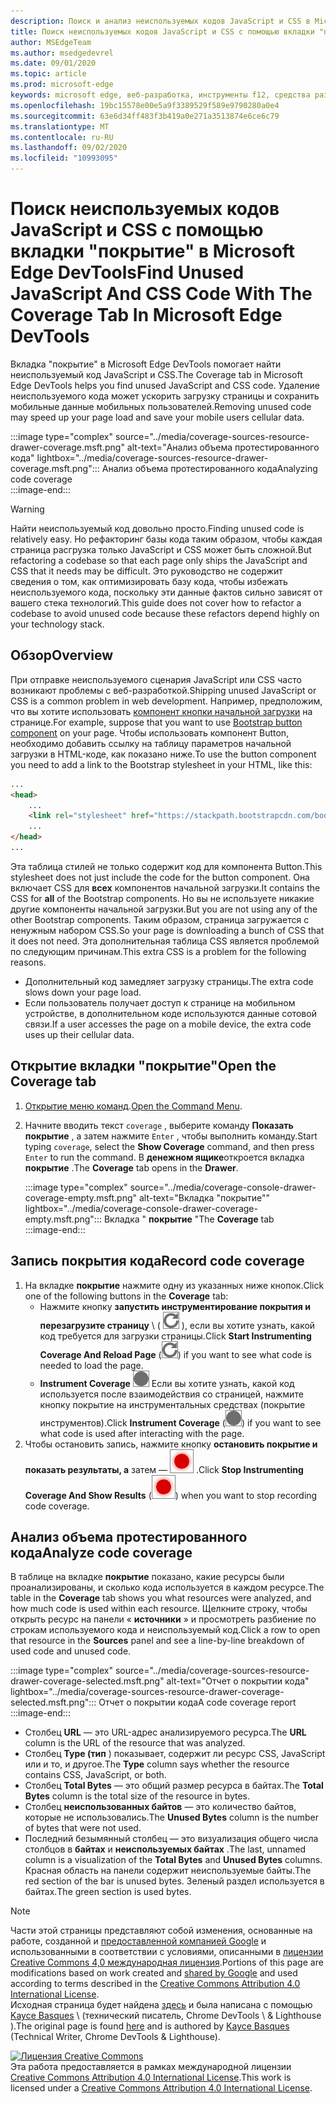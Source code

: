 ```yaml
---
description: Поиск и анализ неиспользуемых кодов JavaScript и CSS в Microsoft Edge DevTools.
title: Поиск неиспользуемых кодов JavaScript и CSS с помощью вкладки "покрытие" в Microsoft Edge DevTools
author: MSEdgeTeam
ms.author: msedgedevrel
ms.date: 09/01/2020
ms.topic: article
ms.prod: microsoft-edge
keywords: microsoft edge, веб-разработка, инструменты f12, средства разработчика
ms.openlocfilehash: 19bc15578e00e5a9f3389529f589e9790280a0e4
ms.sourcegitcommit: 63e6d34ff483f3b419a0e271a3513874e6ce6c79
ms.translationtype: MT
ms.contentlocale: ru-RU
ms.lasthandoff: 09/02/2020
ms.locfileid: "10993095"
---
```

<!-- Copyright Kayce Basques 

   Licensed under the Apache License, Version 2.0 (the "License");
   you may not use this file except in compliance with the License.
   You may obtain a copy of the License at

       https://www.apache.org/licenses/LICENSE-2.0

   Unless required by applicable law or agreed to in writing, software
   distributed under the License is distributed on an "AS IS" BASIS,
   WITHOUT WARRANTIES OR CONDITIONS OF ANY KIND, either express or implied.
   See the License for the specific language governing permissions and
   limitations under the License.  -->





# <span data-ttu-id="2276c-104">Поиск неиспользуемых кодов JavaScript и CSS с помощью вкладки "покрытие" в Microsoft Edge DevTools</span><span class="sxs-lookup"><span data-stu-id="2276c-104">Find Unused JavaScript And CSS Code With The Coverage Tab In Microsoft Edge DevTools</span></span>   



<span data-ttu-id="2276c-105">Вкладка "покрытие" в Microsoft Edge DevTools помогает найти неиспользуемый код JavaScript и CSS.</span><span class="sxs-lookup"><span data-stu-id="2276c-105">The Coverage tab in Microsoft Edge DevTools helps you find unused JavaScript and CSS code.</span></span>  <span data-ttu-id="2276c-106">Удаление неиспользуемого кода может ускорить загрузку страницы и сохранить мобильные данные мобильных пользователей.</span><span class="sxs-lookup"><span data-stu-id="2276c-106">Removing unused code may speed up your page load and save your mobile users cellular data.</span></span>  

:::image type="complex" source="../media/coverage-sources-resource-drawer-coverage.msft.png" alt-text="Анализ объема протестированного кода" lightbox="../media/coverage-sources-resource-drawer-coverage.msft.png":::
   <span data-ttu-id="2276c-108">Анализ объема протестированного кода</span><span class="sxs-lookup"><span data-stu-id="2276c-108">Analyzing code coverage</span></span>  
:::image-end:::  

> [!WARNING]
> <span data-ttu-id="2276c-109">Найти неиспользуемый код довольно просто.</span><span class="sxs-lookup"><span data-stu-id="2276c-109">Finding unused code is relatively easy.</span></span>  <span data-ttu-id="2276c-110">Но рефакторинг базы кода таким образом, чтобы каждая страница расгрузка только JavaScript и CSS может быть сложной.</span><span class="sxs-lookup"><span data-stu-id="2276c-110">But refactoring a codebase so that each page only ships the JavaScript and CSS that it needs may be difficult.</span></span>  <span data-ttu-id="2276c-111">Это руководство не содержит сведения о том, как оптимизировать базу кода, чтобы избежать неиспользуемого кода, поскольку эти данные фактов сильно зависят от вашего стека технологий.</span><span class="sxs-lookup"><span data-stu-id="2276c-111">This guide does not cover how to refactor a codebase to avoid unused code because these refactors depend highly on your technology stack.</span></span>  

## <span data-ttu-id="2276c-112">Обзор</span><span class="sxs-lookup"><span data-stu-id="2276c-112">Overview</span></span>   

<span data-ttu-id="2276c-113">При отправке неиспользуемого сценария JavaScript или CSS часто возникают проблемы с веб-разработкой.</span><span class="sxs-lookup"><span data-stu-id="2276c-113">Shipping unused JavaScript or CSS is a common problem in web development.</span></span>  <span data-ttu-id="2276c-114">Например, предположим, что вы хотите использовать [компонент кнопки начальной загрузки][BootstrapButtons] на странице.</span><span class="sxs-lookup"><span data-stu-id="2276c-114">For example, suppose that you want to use [Bootstrap button component][BootstrapButtons] on your page.</span></span>  <span data-ttu-id="2276c-115">Чтобы использовать компонент Button, необходимо добавить ссылку на таблицу параметров начальной загрузки в HTML-коде, как показано ниже.</span><span class="sxs-lookup"><span data-stu-id="2276c-115">To use the button component you need to add a link to the Bootstrap stylesheet in your HTML, like this:</span></span>  

```html
...
<head>
    ...
    <link rel="stylesheet" href="https://stackpath.bootstrapcdn.com/bootstrap/4.3.1/css/bootstrap.min.css" integrity="sha384-ggOyR0iXCbMQv3Xipma34MD+dH/1fQ784/j6cY/iJTQUOhcWr7x9JvoRxT2MZw1T" crossorigin="anonymous">
    ...
</head>
...
```  

<span data-ttu-id="2276c-116">Эта таблица стилей не только содержит код для компонента Button.</span><span class="sxs-lookup"><span data-stu-id="2276c-116">This stylesheet does not just include the code for the button component.</span></span>  <span data-ttu-id="2276c-117">Она включает CSS для **всех** компонентов начальной загрузки.</span><span class="sxs-lookup"><span data-stu-id="2276c-117">It contains the CSS for **all** of the Bootstrap components.</span></span>  <span data-ttu-id="2276c-118">Но вы не используете никакие другие компоненты начальной загрузки.</span><span class="sxs-lookup"><span data-stu-id="2276c-118">But you are not using any of the other Bootstrap components.</span></span>  <span data-ttu-id="2276c-119">Таким образом, страница загружается с ненужным набором CSS.</span><span class="sxs-lookup"><span data-stu-id="2276c-119">So your page is downloading a bunch of CSS that it does not need.</span></span>  <span data-ttu-id="2276c-120">Эта дополнительная таблица CSS является проблемой по следующим причинам.</span><span class="sxs-lookup"><span data-stu-id="2276c-120">This extra CSS is a problem for the following reasons.</span></span>  

*   <span data-ttu-id="2276c-121">Дополнительный код замедляет загрузку страницы.</span><span class="sxs-lookup"><span data-stu-id="2276c-121">The extra code slows down your page load.</span></span>  <!--See [Render-Blocking CSS][render].  -->  
*   <span data-ttu-id="2276c-122">Если пользователь получает доступ к странице на мобильном устройстве, в дополнительном коде используются данные сотовой связи.</span><span class="sxs-lookup"><span data-stu-id="2276c-122">If a user accesses the page on a mobile device, the extra code uses up their cellular data.</span></span>  
    
<!--[render]: /web/fundamentals/performance/critical-rendering-path/render-blocking-css  -->  

## <span data-ttu-id="2276c-123">Открытие вкладки "покрытие"</span><span class="sxs-lookup"><span data-stu-id="2276c-123">Open the Coverage tab</span></span>   

1.  <span data-ttu-id="2276c-124">[Открытие меню команд][DevToolsCommandMenu].</span><span class="sxs-lookup"><span data-stu-id="2276c-124">[Open the Command Menu][DevToolsCommandMenu].</span></span>  
1.  <span data-ttu-id="2276c-125">Начните вводить текст `coverage` , выберите команду **Показать покрытие** , а затем нажмите `Enter` , чтобы выполнить команду.</span><span class="sxs-lookup"><span data-stu-id="2276c-125">Start typing `coverage`, select the **Show Coverage** command, and then press `Enter` to run the command.</span></span>  <span data-ttu-id="2276c-126">В **денежном ящике**откроется вкладка **покрытие** .</span><span class="sxs-lookup"><span data-stu-id="2276c-126">The **Coverage** tab opens in the **Drawer**.</span></span>  

    :::image type="complex" source="../media/coverage-console-drawer-coverage-empty.msft.png" alt-text="Вкладка "покрытие"" lightbox="../media/coverage-console-drawer-coverage-empty.msft.png":::
       <span data-ttu-id="2276c-128">Вкладка " **покрытие** "</span><span class="sxs-lookup"><span data-stu-id="2276c-128">The **Coverage** tab</span></span>  
    :::image-end:::  
    
## <span data-ttu-id="2276c-129">Запись покрытия кода</span><span class="sxs-lookup"><span data-stu-id="2276c-129">Record code coverage</span></span>   

1.  <span data-ttu-id="2276c-130">На вкладке **покрытие** нажмите одну из указанных ниже кнопок.</span><span class="sxs-lookup"><span data-stu-id="2276c-130">Click one of the following buttons in the **Coverage** tab:</span></span>  
    *   <span data-ttu-id="2276c-131">Нажмите кнопку **запустить инструментирование покрытия и перезагрузите страницу** \ ( ![ Запуск инструментированного покрытия и перезагрузка страницы ][ImageReloadIcon] \), если вы хотите узнать, какой код требуется для загрузки страницы.</span><span class="sxs-lookup"><span data-stu-id="2276c-131">Click **Start Instrumenting Coverage And Reload Page** \(![Start Instrumenting Coverage And Reload Page][ImageReloadIcon]\) if you want to see what code is needed to load the page.</span></span>  
    *   <span data-ttu-id="2276c-132">**Instrument Coverage** ![ ][ImageRecordIcon] Если вы хотите узнать, какой код используется после взаимодействия со страницей, нажмите кнопку покрытие на инструментальных средствах (покрытие инструментов).</span><span class="sxs-lookup"><span data-stu-id="2276c-132">Click **Instrument Coverage** \(![Instrument Coverage][ImageRecordIcon]\) if you want to see what code is used after interacting with the page.</span></span>  
1.  <span data-ttu-id="2276c-133">Чтобы остановить запись, нажмите кнопку **остановить покрытие и показать результаты, а** затем — ![ остановить покрытие инструментирования и показать результаты ][ImageStopIcon] .</span><span class="sxs-lookup"><span data-stu-id="2276c-133">Click **Stop Instrumenting Coverage And Show Results** \(![Stop Instrumenting Coverage And Show Results][ImageStopIcon]\) when you want to stop recording code coverage.</span></span>  
    
## <span data-ttu-id="2276c-134">Анализ объема протестированного кода</span><span class="sxs-lookup"><span data-stu-id="2276c-134">Analyze code coverage</span></span>   

<span data-ttu-id="2276c-135">В таблице на вкладке **покрытие** показано, какие ресурсы были проанализированы, и сколько кода используется в каждом ресурсе.</span><span class="sxs-lookup"><span data-stu-id="2276c-135">The table in the **Coverage** tab shows you what resources were analyzed, and how much code is used within each resource.</span></span>  <span data-ttu-id="2276c-136">Щелкните строку, чтобы открыть ресурс на панели « **источники** » и просмотреть разбиение по строкам используемого кода и неиспользуемый код.</span><span class="sxs-lookup"><span data-stu-id="2276c-136">Click a row to open that resource in the **Sources** panel and see a line-by-line breakdown of used code and unused code.</span></span>  

:::image type="complex" source="../media/coverage-sources-resource-drawer-coverage-selected.msft.png" alt-text="Отчет о покрытии кода" lightbox="../media/coverage-sources-resource-drawer-coverage-selected.msft.png":::
   <span data-ttu-id="2276c-138">Отчет о покрытии кода</span><span class="sxs-lookup"><span data-stu-id="2276c-138">A code coverage report</span></span>  
:::image-end:::  

*   <span data-ttu-id="2276c-139">Столбец **URL** — это URL-адрес анализируемого ресурса.</span><span class="sxs-lookup"><span data-stu-id="2276c-139">The **URL** column is the URL of the resource that was analyzed.</span></span>  
*   <span data-ttu-id="2276c-140">Столбец **Type (тип** ) показывает, содержит ли ресурс CSS, JavaScript или и то, и другое.</span><span class="sxs-lookup"><span data-stu-id="2276c-140">The **Type** column says whether the resource contains CSS, JavaScript, or both.</span></span>  
*   <span data-ttu-id="2276c-141">Столбец **Total Bytes** — это общий размер ресурса в байтах.</span><span class="sxs-lookup"><span data-stu-id="2276c-141">The **Total Bytes** column is the total size of the resource in bytes.</span></span>  
*   <span data-ttu-id="2276c-142">Столбец **неиспользованных байтов** — это количество байтов, которые не использовались.</span><span class="sxs-lookup"><span data-stu-id="2276c-142">The **Unused Bytes** column is the number of bytes that were not used.</span></span>  
*   <span data-ttu-id="2276c-143">Последний безымянный столбец — это визуализация общего числа столбцов в **байтах** и **неиспользуемых байтах** .</span><span class="sxs-lookup"><span data-stu-id="2276c-143">The last, unnamed column is a visualization of the **Total Bytes** and **Unused Bytes** columns.</span></span>  <span data-ttu-id="2276c-144">Красная область на панели содержит неиспользуемые байты.</span><span class="sxs-lookup"><span data-stu-id="2276c-144">The red section of the bar is unused bytes.</span></span>  <span data-ttu-id="2276c-145">Зеленый раздел используется в байтах.</span><span class="sxs-lookup"><span data-stu-id="2276c-145">The green section is used bytes.</span></span>  
    
<!--  
 


-->  

<!-- image links -->  

[ImageReloadIcon]: ../media/reload-icon.msft.png  
[ImageRecordIcon]: ../media/record-icon.msft.png  
[ImageStopIcon]: ../media/stop-icon.msft.png  

<!-- links -->  

[DevToolsCommandMenu]: ../command-menu/index.md "Выполнение команд с помощью командного меню Microsoft Edge DevTools | Документы Microsoft"  

[BootstrapButtons]: https://getbootstrap.com/docs/4.3/components/buttons "Кнопки для загрузки"  

> [!NOTE]
> <span data-ttu-id="2276c-148">Части этой страницы представляют собой изменения, основанные на работе, созданной и [предоставленной компанией Google][GoogleSitePolicies] и использованными в соответствии с условиями, описанными в [лицензии Creative Commons 4,0 международная лицензия][CCA4IL].</span><span class="sxs-lookup"><span data-stu-id="2276c-148">Portions of this page are modifications based on work created and [shared by Google][GoogleSitePolicies] and used according to terms described in the [Creative Commons Attribution 4.0 International License][CCA4IL].</span></span>  
> <span data-ttu-id="2276c-149">Исходная страница будет найдена [здесь](https://developers.google.com/web/tools/chrome-devtools/coverage/index) и была написана с помощью [Kayce Basques][KayceBasques] \ (технический писатель, Chrome DevTools \ & Lighthouse \).</span><span class="sxs-lookup"><span data-stu-id="2276c-149">The original page is found [here](https://developers.google.com/web/tools/chrome-devtools/coverage/index) and is authored by [Kayce Basques][KayceBasques] \(Technical Writer, Chrome DevTools \& Lighthouse\).</span></span>  

[![Лицензия Creative Commons][CCby4Image]][CCA4IL]  
<span data-ttu-id="2276c-151">Эта работа предоставляется в рамках международной лицензии [Creative Commons Attribution 4.0 International License][CCA4IL].</span><span class="sxs-lookup"><span data-stu-id="2276c-151">This work is licensed under a [Creative Commons Attribution 4.0 International License][CCA4IL].</span></span>  

[CCA4IL]: https://creativecommons.org/licenses/by/4.0  
[CCby4Image]: https://i.creativecommons.org/l/by/4.0/88x31.png  
[GoogleSitePolicies]: https://developers.google.com/terms/site-policies  
[KayceBasques]: https://developers.google.com/web/resources/contributors/kaycebasques  
